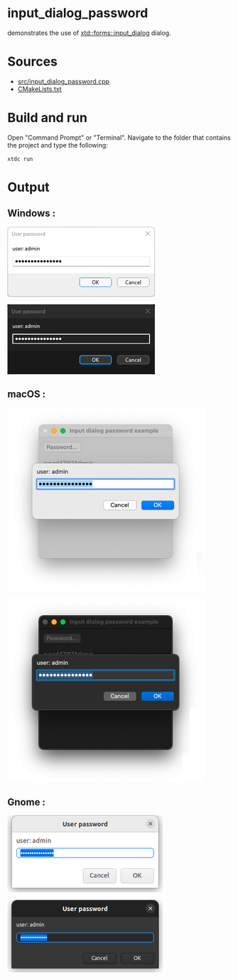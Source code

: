 # input_dialog_password

demonstrates the use of [xtd::forms::input_dialog](../../../../src/xtd.forms/include/xtd/forms/input_dialog.h) dialog.

# Sources

* [src/input_dialog_password.cpp](src/input_dialog_password.cpp)
* [CMakeLists.txt](CMakeLists.txt)

# Build and run

Open "Command Prompt" or "Terminal". Navigate to the folder that contains the project and type the following:

```shell
xtdc run
```

# Output

## Windows :

![Screenshot](../../../../docs/pictures/examples/input_dialog_password_w.png)

![Screenshot](../../../../docs/pictures/examples/input_dialog_password_wd.png)

## macOS :

![Screenshot](../../../../docs/pictures/examples/input_dialog_password_m.png)

![Screenshot](../../../../docs/pictures/examples/input_dialog_password_md.png)

## Gnome :

![Screenshot](../../../../docs/pictures/examples/input_dialog_password_g.png)

![Screenshot](../../../../docs/pictures/examples/input_dialog_password_gd.png)
